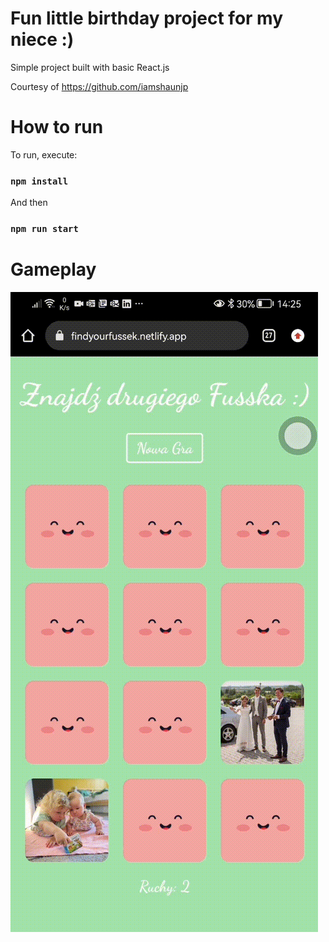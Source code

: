 # Fun little birthday project for my niece :)
Simple project built with basic React.js

Courtesy of https://github.com/iamshaunjp

# How to run

To run, execute: 

### `npm install`

And then

### `npm run start`



# Gameplay

![Alt text](public\img\gameplay.gif?raw=true "Gameplay GIF")

